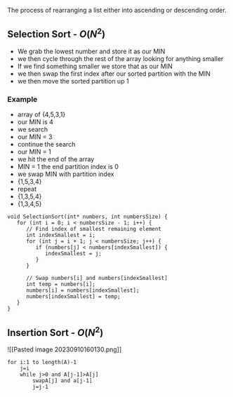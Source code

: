 The process of rearranging a list either into ascending or descending order.

## Selection Sort - $O(N^2)$
- We grab the lowest number and store it as our MIN
- we then cycle through the rest of the array looking for anything smaller
- If we find something smaller we store that as our MIN
- we then swap the first index after our sorted partition with the MIN
- we then move the sorted partition up 1

### Example
- array of {4,5,3,1}
- our MIN is 4
- we search
- our MIN = 3
- continue the search
- our MIN = 1
- we hit the end of the array
- MIN = 1 the end partition index is 0
- we swap MIN with partition index
- {1,5,3,4}
- repeat
- {1,3,5,4}
- {1,3,4,5}

```
void SelectionSort(int* numbers, int numbersSize) {
   for (int i = 0; i < numbersSize - 1; i++) {
      // Find index of smallest remaining element
      int indexSmallest = i;
      for (int j = i + 1; j < numbersSize; j++) {
         if (numbers[j] < numbers[indexSmallest]) {
            indexSmallest = j;
         }
      }
         
      // Swap numbers[i] and numbers[indexSmallest]
      int temp = numbers[i];
      numbers[i] = numbers[indexSmallest];
      numbers[indexSmallest] = temp;
   }
}
```

## Insertion Sort - $O(N^2)$
![[Pasted image 20230910160130.png]]
```
for i:1 to length(A)-1
	j=i
	while j>0 and A[j-1]>A[j]
		swapA[j] and a[j-1]
		j=j-1
```